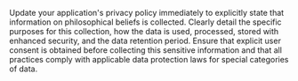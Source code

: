 Update your application's privacy policy immediately to explicitly state that information on philosophical beliefs is collected. Clearly detail the specific purposes for this collection, how the data is used, processed, stored with enhanced security, and the data retention period. Ensure that explicit user consent is obtained before collecting this sensitive information and that all practices comply with applicable data protection laws for special categories of data.
